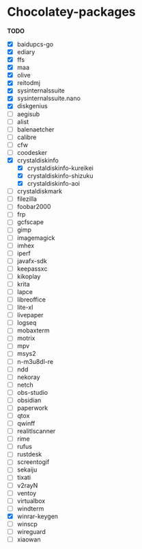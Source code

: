 # Chocolatey-packages

**TODO**
- [x] baidupcs-go
- [x] ediary
- [x] ffs
- [x] maa
- [x] olive
- [x] reitodmj
- [x] sysinternalssuite
- [x] sysinternalssuite.nano
- [x] diskgenius
- [ ] aegisub
- [ ] alist
- [ ] balenaetcher
- [ ] calibre
- [ ] cfw
- [ ] coodesker
- [x] crystaldiskinfo
  - [x] crystaldiskinfo-kureikei
  - [x] crystaldiskinfo-shizuku
  - [x] crystaldiskinfo-aoi
- [ ] crystaldiskmark
- [ ] filezilla
- [ ] foobar2000
- [ ] frp
- [ ] gcfscape
- [ ] gimp
- [ ] imagemagick
- [ ] imhex
- [ ] iperf
- [ ] javafx-sdk
- [ ] keepassxc
- [ ] kikoplay
- [ ] krita
- [ ] lapce
- [ ] libreoffice
- [ ] lite-xl
- [ ] livepaper
- [ ] logseq
- [ ] mobaxterm
- [ ] motrix
- [ ] mpv
- [ ] msys2
- [ ] n-m3u8dl-re
- [ ] ndd
- [ ] nekoray
- [ ] netch
- [ ] obs-studio
- [ ] obsidian
- [ ] paperwork
- [ ] qtox
- [ ] qwinff
- [ ] realitlscanner
- [ ] rime
- [ ] rufus
- [ ] rustdesk
- [ ] screentogif
- [ ] sekaiju
- [ ] tixati
- [ ] v2rayN
- [ ] ventoy
- [ ] virtualbox
- [ ] windterm
- [x] winrar-keygen
- [ ] winscp
- [ ] wireguard
- [ ] xiaowan